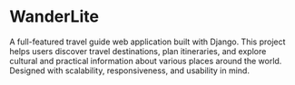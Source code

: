 # WanderLite
A full-featured travel guide web application built with Django. This project helps users discover travel destinations, plan itineraries, and explore cultural and practical information about various places around the world. Designed with scalability, responsiveness, and usability in mind.
